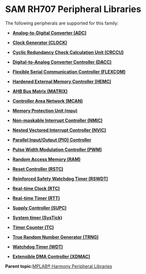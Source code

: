 # SAM RH707 Peripheral Libraries

The following peripherals are supported for this family:

-   **[Analog-to-Digital Converter \(ADC\)](GUID-92E9F62C-DBB2-4C9A-B8AD-EDEE1E2F2BDF.md)**  

-   **[Clock Generator \(CLOCK\)](GUID-EE276CA7-1944-459E-A28C-83E8D8787730.md)**  

-   **[Cyclic Redundancy Check Calculation Unit \(CRCCU\)](GUID-DFABB32F-CEF4-4705-8A6A-C1552576BF69.md)**  

-   **[Digital-to-Analog Converter Controller \(DACC\)](GUID-1355B5F9-6D7B-4092-91E4-2E2F3B5675D1.md)**  

-   **[Flexible Serial Communication Controller \(FLEXCOM\)](GUID-137968B9-4089-44C6-9B5A-2F30929F6852.md)**  

-   **[Hardened External Memory Controller \(HEMC\)](GUID-1503BB87-D5B3-4C8C-A91F-2AA286252046.md)**  

-   **[AHB Bus Matrix \(MATRIX\)](GUID-35F045F1-45BD-4CA4-8577-A5D1F277C4D1.md)**  

-   **[Controller Area Network \(MCAN\)](GUID-C9F1E50C-1EF0-4941-A9CB-89808C7C54AF.md)**  

-   **[Memory Protection Unit \(mpu\)](GUID-9EBBC089-9E2B-450F-8789-6D28C65813C8.md)**  

-   **[Non-maskable Interrupt Controller \(NMIC\)](GUID-FFDBEA51-E671-4664-A1C3-0E0A899FDF2D.md)**  

-   **[Nested Vectored Interrupt Controller \(NVIC\)](GUID-4A575FC4-4E67-4495-826F-A73EEC4FF8C9.md)**  

-   **[Parallel Input/Output \(PIO\) Controller](GUID-6E00A15D-D08A-43FF-A05A-C91E7717B5DE.md)**  

-   **[Pulse Width Modulation Controller \(PWM\)](GUID-0542D909-604D-44C7-8C7C-B1FE313960D0.md)**  

-   **[Random Access Memory \(RAM\)](GUID-44C7C165-2CEA-496A-B4F3-4181CBA26476.md)**  

-   **[Reset Controller \(RSTC\)](GUID-2C223FAB-85E5-4B23-85E5-0FEC7A51B34D.md)**  

-   **[Reinforced Safety Watchdog Timer \(RSWDT\)](GUID-17C65C1B-EC26-4F1C-9599-EA23E3B7D00B.md)**  

-   **[Real-time Clock \(RTC\)](GUID-B5657E72-3DDB-4D39-94DC-B9B64B89C2DE.md)**  

-   **[Real-time Timer \(RTT\)](GUID-2A29BDE4-A969-4CEB-A21C-AF161D295289.md)**  

-   **[Supply Controller \(SUPC\)](GUID-73AE821D-21E4-480E-BED1-94AAD86D9056.md)**  

-   **[System timer \(SysTick\)](GUID-A4B9F359-3129-4377-B43E-71415C6B19F2.md)**  

-   **[Timer Counter \(TC\)](GUID-B7C79854-BBCD-49B3-9EA3-C379E6A5FCE0.md)**  

-   **[True Random Number Generator \(TRNG\)](GUID-B509788E-A3B6-48D3-8F15-E541D6FFCA47.md)**  

-   **[Watchdog Timer \(WDT\)](GUID-FA9631BE-AD37-4EF9-8C69-2BF8C5941388.md)**  

-   **[Extensible DMA Controller \(XDMAC\)](GUID-C2B02311-0F9A-41E7-92B8-C2FEEBDFE755.md)**  


**Parent topic:**[MPLAB® Harmony Peripheral Libraries](GUID-B8856C06-A407-4AD1-8E21-0A85BE055F0E.md)


